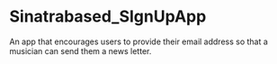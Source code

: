 # Sinatrabased_SIgnUpApp
An app that encourages users to provide their email address so that a musician can send them a news letter.
